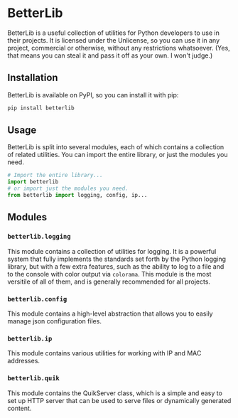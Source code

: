 # BetterLib

BetterLib is a useful collection of utilities for Python developers to use in their projects. It is licensed under the Unlicense, so you can use it in any project, commercial or otherwise, without any restrictions whatsoever. (Yes, that means you can steal it and pass it off as your own. I won't judge.)

## Installation

BetterLib is available on PyPI, so you can install it with pip:

```sh
pip install betterlib
```

## Usage

BetterLib is split into several modules, each of which contains a collection of related utilities. You can import the entire library, or just the modules you need.

```py
# Import the entire library...
import betterlib
# or import just the modules you need.
from betterlib import logging, config, ip...
```

## Modules

### `betterlib.logging`

This module contains a collection of utilities for logging. It is a powerful system that fully implements the standards set forth by the Python logging library, but with a few extra features, such as the ability to log to a file and to the console with color output via `colorama`. This module is the most versitile of all of them, and is generally recommended for all projects.

### `betterlib.config`

This module contains a high-level abstraction that allows you to easily manage json configuration files.

### `betterlib.ip`

This module contains various utilities for working with IP and MAC addresses.

### `betterlib.quik`

This module contains the QuikServer class, which is a simple and easy to set up HTTP server that can be used to serve files or dynamically generated content.